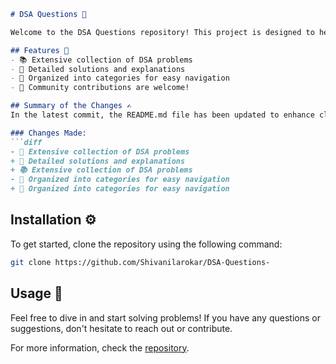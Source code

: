 ```markdown
# DSA Questions 📖

Welcome to the DSA Questions repository! This project is designed to help you sharpen your data structures and algorithms skills by providing a variety of problems and solutions.

## Features 🌟
- 📚 Extensive collection of DSA problems
- 📖 Detailed solutions and explanations
- 📂 Organized into categories for easy navigation
- 🙌 Community contributions are welcome!

## Summary of the Changes ✍️
In the latest commit, the README.md file has been updated to enhance clarity and provide more accurate descriptions of the features available in the repository.

### Changes Made:
```diff
- 📖 Extensive collection of DSA problems
+ 📖 Detailed solutions and explanations
+ 📚 Extensive collection of DSA problems
- 📂 Organized into categories for easy navigation
+ 📂 Organized into categories for easy navigation
```

## Installation ⚙️
To get started, clone the repository using the following command:
```bash
git clone https://github.com/Shivanilarokar/DSA-Questions-
```

## Usage 🚀
Feel free to dive in and start solving problems! If you have any questions or suggestions, don't hesitate to reach out or contribute.

For more information, check the [repository](https://github.com/Shivanilarokar/DSA-Questions-).
```
